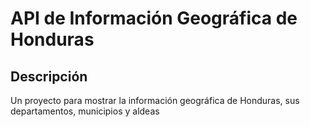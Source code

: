 # API de Información Geográfica de Honduras

## Descripción
Un proyecto para mostrar la información geográfica de Honduras, sus departamentos, municipios y aldeas
